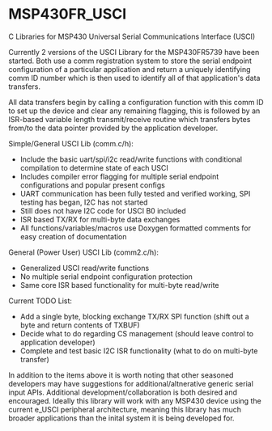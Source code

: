 MSP430FR_USCI
=============

C Libraries for MSP430 Universal Serial Communications Interface (USCI)

Currently 2 versions of the USCI Library for the MSP430FR5739 have been started. Both use a comm registration system to store the serial endpoint configuration of a particular application and return a uniquely identifying comm ID number which is then used to identify all of that application's data transfers.

All data transfers begin by calling a configuration function with this comm ID to set up the device and clear any remaining flagging, this is followed by an ISR-based variable length transmit/receive routine which transfers bytes from/to the data pointer provided by the application developer.

Simple/General USCI Lib (comm.c/h):
  - Include the basic uart/spi/i2c read/write functions with conditional compilation to determine state of each USCI
  - Includes compiler error flagging for multiple serial endpoint configurations and popular present configs
  - UART communication has been fully tested and verified working, SPI testing has began, I2C has not started
  - Still does not have I2C code for USCI B0 included
  - ISR based TX/RX for multi-byte data exchanges
  - All functions/variables/macros use Doxygen formatted comments for easy creation of documentation

General (Power User) USCI Lib (comm2.c/h):
  - Generalized USCI read/write functions
  - No multiple serial endpoint configuration protection
  - Same core ISR based functionality for multi-byte read/write

Current TODO List:
  - Add a single byte, blocking exchange TX/RX SPI function (shift out a byte and return contents of TXBUF)
  - Decide what to do regarding CS management (should leave control to application developer)
  - Complete and test basic I2C ISR functionality (what to do on multi-byte transfer)

In addition to the items above it is worth noting that other seasoned developers may have suggestions for additional/altnerative generic serial input APIs. Additional development/collaboration is both desired and encouraged. Ideally this library will work with any MSP430 device using the current e_USCI peripheral architecture, meaning this library has much broader applications than the inital system it is being developed for.


